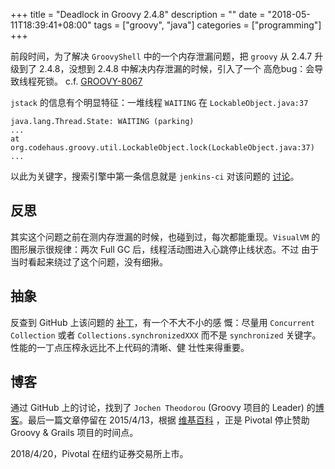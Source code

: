 +++
title = "Deadlock in Groovy 2.4.8"
description = ""
date = "2018-05-11T18:39:41+08:00"
tags = ["groovy", "java"]
categories = ["programming"]
+++

前段时间，为了解决 `GroovyShell` 中的一个内存泄漏问题，把 `groovy`
从 2.4.7 升级到了 2.4.8，没想到 2.4.8 中解决内存泄漏的时候，引入了一个
高危bug：会导致线程死锁。
c.f. [GROOVY-8067](https://issues.apache.org/jira/browse/GROOVY-8067)

`jstack` 的信息有个明显特征：一堆线程 `WAITING` 在 `LockableObject.java:37`

```
java.lang.Thread.State: WAITING (parking)
...
at org.codehaus.groovy.util.LockableObject.lock(LockableObject.java:37)
...
```

以此为关键字，搜索引擎中第一条信息就是 `jenkins-ci` 对该问题的
[讨论](https://issues.jenkins-ci.org/browse/JENKINS-43197)。

## 反思

其实这个问题之前在测内存泄漏的时候，也碰到过，每次都能重现。`VisualVM`
的图形展示很规律：两次 Full GC 后，线程活动图进入心跳停止线状态。不过
由于当时看起来绕过了这个问题，没有细揪。

## 抽象

反查到 GitHub 上该问题的
[补丁](https://github.com/apache/groovy/pull/489)，有一个不大不小的感
慨：尽量用 `Concurrent Collection` 或者 `Collections.synchronizedXXX`
而不是 `synchronized` 关键字。性能的一丁点压榨永远比不上代码的清晰、健
壮性来得重要。

## 博客

通过 GitHub 上的讨论，找到了 `Jochen Theodorou` (Groovy 项目的 Leader)
的[博客](https://blackdragsview.blogspot.com)。最后一篇文章停留在
2015/4/13，根据
[维基百科](https://en.wikipedia.org/wiki/Groovy_(programming_language))
，正是 Pivotal 停止赞助 Groovy & Grails 项目的时间点。

2018/4/20，Pivotal 在纽约证券交易所上市。
